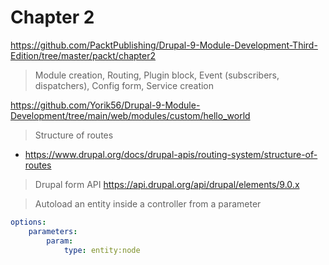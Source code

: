 # Chapter 2

https://github.com/PacktPublishing/Drupal-9-Module-Development-Third-Edition/tree/master/packt/chapter2

> Module creation, Routing, Plugin block,  Event (subscribers, dispatchers), Config form, Service creation

https://github.com/Yorik56/Drupal-9-Module-Development/tree/main/web/modules/custom/hello_world

> Structure of routes
- https://www.drupal.org/docs/drupal-apis/routing-system/structure-of-routes

> Drupal form API
https://api.drupal.org/api/drupal/elements/9.0.x

> Autoload an entity inside a controller from a parameter

```yaml
options:
	parameters:
		param:
			type: entity:node
```
